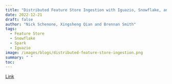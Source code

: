 ```yaml
---
title: "Distributed Feature Store Ingestion with Iguazio, Snowflake, and Spark"
date: 2022-12-21
draft: false
author: "Nick Schenone, Xingsheng Qian and Brennan Smith"
tags:
  - Feature Store
  - Snowflake
  - Spark
  - Iguazio
image: /images/blogs/distributed-feature-store-ingestion.png
summary: " "
toc: 
---
```


[Link](https://www.iguazio.com/blog/distributed-feature-store-ingestion-with-iguazio-snowflake-and-spark/)